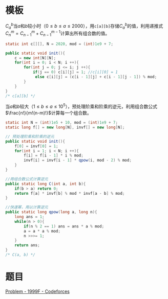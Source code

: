 

# 模板

$C_a^b$当$a$和$b$较小时（$0\le b\le a\le2000$），用`c[a][b]`存储$C_a^b$的值，利用递推式$C^m_n=C^m_{n−1}+C^{m−1}_{n−1}$计算出所有组合数的值。

```java
static int c[][], N = 2020, mod = (int)1e9 + 7;

public static void init(){
    c = new int[N][N];
    for(int i = 0; i < N; i ++){
        for(int j = 0; j <= i; j ++){
            if(j == 0) c[i][j] = 1; //c[i][0] = 1
             else c[i][j] = (c[i - 1][j] + c[i - 1][j - 1]) % mod;
        }
    }
}
/* c[a][b] */
```

当$a$和$b$较大（$1\le b\le a\le10^5$），预处理阶乘和阶乘的逆元，利用组合数公式$\frac{n!}{m!(n-m)!}$计算每一个组合数。

```java
static int N = (int)1e5 + 10, mod = (int)1e9 + 7;
static long f[] = new long[N], invf[] = new long[N];

// 预处理阶乘和阶乘的逆元
public static void init(){
    f[0] = invf[0] = 1;
    for(int i = 1; i < N; i ++){
        f[i] = f[i - 1] * i % mod;
        invf[i] = invf[i - 1] * qpow(i, mod - 2) % mod;
    }
}

//用组合数公式计算逆元
public static long C(int a, int b){
    if(b > a) return 0;
    return f[a] * invf[b] % mod * invf[a - b] % mod;
}

//快速幂，用以计算逆元
public static long qpow(long a, long n){
    long ans = 1;
    while(n > 0){
        if(n % 2 == 1) ans = ans * a % mod;
        a = a * a % mod;
        n >>>= 1;
    }
    return ans;
}
/* C(a, b) */
```



# 题目

[Problem - 1999F - Codeforces](https://codeforces.com/problemset/problem/1999/F)

